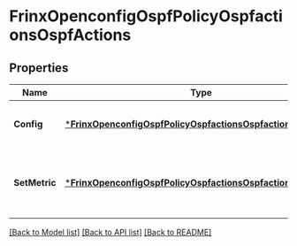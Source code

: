 # FrinxOpenconfigOspfPolicyOspfactionsOspfActions

## Properties
Name | Type | Description | Notes
------------ | ------------- | ------------- | -------------
**Config** | [***FrinxOpenconfigOspfPolicyOspfactionsOspfactionsConfig**](frinx.openconfig.ospf.policy.ospfactions.ospfactions.Config.md) | Optional[Configuration parameters for OSPF actions] REF:Optional.empty | [optional] [default to null]
**SetMetric** | [***FrinxOpenconfigOspfPolicyOspfactionsOspfactionsSetMetric**](frinx.openconfig.ospf.policy.ospfactions.ospfactions.SetMetric.md) | Optional[Configuration and state parameters relating to manipulating the OSPF metric] REF:Optional.empty | [optional] [default to null]

[[Back to Model list]](../README.md#documentation-for-models) [[Back to API list]](../README.md#documentation-for-api-endpoints) [[Back to README]](../README.md)


